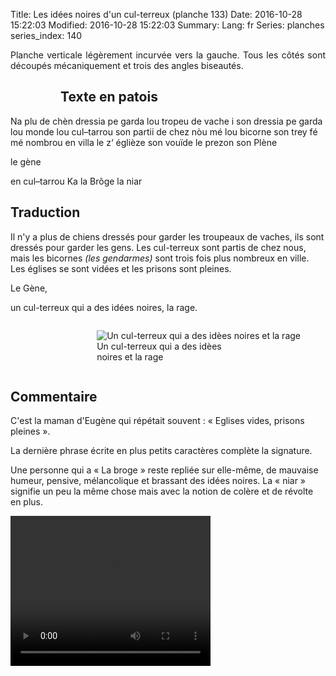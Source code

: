 Title: Les idées noires d'un cul-terreux (planche 133)
Date: 2016-10-28 15:22:03
Modified: 2016-10-28 15:22:03
Summary: 
Lang: fr
Series: planches
series_index: 140

<p style="text-align:justify;">Planche verticale légèrement incurvée
vers la gauche. Tous les côtés sont découpés mécaniquement et trois
des angles biseautés.</p>

<figure class="image-block" style="float: left;">
  <img alt="" src="{static}/images/planche_133.png">
</figure>

## Texte en patois

Na plu de chèn dressia pe garda lou tropeu de vache i son dressia pe
garda lou monde lou cul–tarrou son partii de chez nòu mé lou bicorne
son trey fé mé nombrou en villa le z‘ églièze son vouïde le prezon son
Plène

le gène

en  cul–tarrou Ka la Brôge la niar

## Traduction

Il n'y a plus de chiens dressés pour garder les troupeaux de vaches,
ils sont dressés pour garder les gens. Les cul-terreux sont partis de
chez nous, mais les bicornes *(les gendarmes)* sont trois fois plus
nombreux en ville. Les églises se sont vidées et les prisons sont
pleines.

Le Gène,

un cul-terreux qui a des idées noires, la rage.

<figure class="image-block" style="float: right;">
  <img alt="Un cul-terreux qui a des idèes noires et la rage" src="{static}/images/planche_133_detail_bas_gauche.png">
  <figcaption style="max-width: 200px">Un cul-terreux qui a des idèes noires et la rage</figcaption>
</figure>

<div style="display: table; clear: both;"></div>

## Commentaire

C'est la maman d'Eugène qui répétait souvent : « Eglises vides, prisons pleines ».

La dernière phrase écrite en plus petits caractères complète la signature.

Une personne qui a « La broge » reste repliée sur elle-même, de
mauvaise humeur, pensive, mélancolique et brassant des idées
noires. La « niar » signifie un peu la même chose mais avec la notion
de colère et de révolte en plus.

<video width="320" height="240" controls>
  <source src="https://d1njpgd0ygatdn.cloudfront.net/video_133.mp4" type="video/mp4">
</video>
